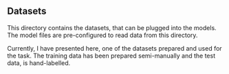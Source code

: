 Datasets
--------

This directory contains the datasets, that can be plugged into the models. The model files are pre-configured to read data from this directory.

Currently, I have presented here, one of the datasets prepared and used for the task. The training data has been prepared semi-manually and the test data, is hand-labelled.